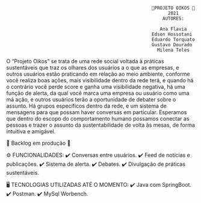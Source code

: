                                                           🌳PROJETO OIKOS 🌳
                                                                2021
                                                              AUTORES:
                                                                                
                                                             Ana Flavia 
                                                          Edson Hossotani
                                                          Eduardo Torquato    
                                                          Gustavo Dourado  
                                                            Milena Teles

O “Projeto Oikos” se trata de uma rede social voltada à práticas sustentáveis que traz os olhares dos usuários 
a o que as empresas, e outros usuários estão praticando em relação ao meio ambiente, conforme você realiza boas ações,
 mais visibilidade dentro da rede terá, e quando há o contrário você perde score e ganha uma visibilidade negativa, há uma função de alerta,
 da qual você marca uma empresa ou usuário como uma má ação, e outros usuários terão a oportunidade de debater sobre o assunto.
 Há grupos específicos dentro da rede, e um sistema de mensagens para que possam haver conversas em particular. 
Esperamos que dentro do escopo do comportamento humano possamos conectar as pessoas e trazer o assunto da sustentabilidade de volta às mesas, 
de forma intuitiva e amigável. 

🔨 Backlog em produção 🔨

 ⚙️ FUNCIONALIDADES: 
✔️ Conversas entre usuários.
✔️ Feed de notícias e publicações.
✔️ Sistema de alerta.
✔️ Debates.
✔️ Divulgação de práticas sustentáveis.

🖥️ TECNOLOGIAS UTILIZADAS ATÉ O MOMENTO:
✔️ Java com SpringBoot.
✔️ Postman.
✔️ MySql Worbench.
